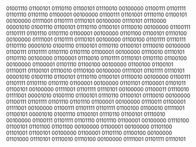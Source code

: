  01001110 01100101 01110110 01100101 01110010 00100000 01100111 01101111 01101110 01101110 01100001 00100000 01100111 01101001 01110110 01100101 00100000 01111001 01101111 01110101 00100000 01110101 01110000 00001010 01001110 01100101 01110110 01100101 01110010 00100000 01100111 01101111 01101110 01101110 01100001 00100000 01101100 01100101 01110100 00100000 01111001 01101111 01110101 00100000 01100100 01101111 01110111 01101110 00001010 01001110 01100101 01110110 01100101 01110010 00100000 01100111 01101111 01101110 01101110 01100001 00100000 01110010 01110101 01101110 00100000 01100001 01110010 01101111 01110101 01101110 01100100 00100000 01100001 01101110 01100100 00100000 01100100 01100101 01110011 01100101 01110010 01110100 00100000 01111001 01101111 01110101 00001010 01001110 01100101 01110110 01100101 01110010 00100000 01100111 01101111 01101110 01101110 01100001 00100000 01101101 01100001 01101011 01100101 00100000 01111001 01101111 01110101 00100000 01100011 01110010 01111001 00001010 01001110 01100101 01110110 01100101 01110010 00100000 01100111 01101111 01101110 01101110 01100001 00100000 01110011 01100001 01111001 00100000 01100111 01101111 01101111 01100100 01100010 01111001 01100101 00001010 01001110 01100101 01110110 01100101 01110010 00100000 01100111 01101111 01101110 01101110 01100001 00100000 01110100 01100101 01101100 01101100 00100000 01100001 00100000 01101100 01101001 01100101 00100000 01100001 01101110 01100100 00100000 01101000 01110101 01110010 01110100 00100000 01111001 01101111 01110101
